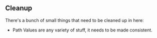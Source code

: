 ## Cleanup

There's a bunch of small things that need to be cleaned up in here:

- Path Values are any variety of stuff, it needs to be made consistent.
